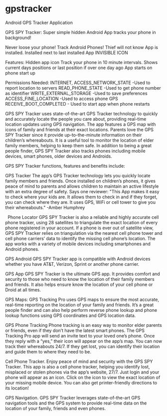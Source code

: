 gpstracker
==========

Android GPS Tracker Application


GPS SPY Tracker: Super simple hidden Android App tracks your phone in background!

Never loose your phone! Track Android Phones! Thief will not know App is installed. Installed next to last installed App INVISIBLE ICON

Features:
Hidden app icon 
Track your phone in 10 minute intervals. 
Shows current days positions or last position if over one day ago
App starts on phone start up

Permissions Needed:
INTERNET, ACCESS_NETWORK_STATE -Used to report location to servers
READ_PHONE_STATE -Used to get phone number as identifier
WRITE_EXTERNAL_STORAGE -Used to save preferences
ACCESS_FINE_LOCATION -Used to access phone GPS 
RECEIVE_BOOT_COMPLETED - Used to start app when phone restarts

GPS SPY Tracker uses state-of-the-art GPS Tracker technology to quickly and accurately locate the people you care about, providing real-time location updates using GPS navigation. The app features a GPS map with icons of family and friends at their exact locations. Parents love the GPS SPY Tracker since it provide up-to-the-minute information on their children’s whereabouts. It is a useful tool to monitor the location of elder family members, helping to keep them safe. In addition to being a great people finder, GPS SPY Tracker also tracks phones including mobile devices, smart phones, older devices and Androids.

GPS SPY Tracker functions, features and benefits include:

GPS Tracker
The app’s GPS Tracker technology lets you quickly locate family members and friends. Once installed on children’s phones, it gives peace of mind to parents and allows children to maintain an active lifestyle with an extra degree of safety.
Says one reviewer: "This App makes it easy to check where your kids are. It allows them to check in and if they forget, you can check where they are. It uses GPS, WiFi or cell tower to give you their whereabouts."  -Amber Humphrey

  Phone Locator
GPS SPY Tracker is also a reliable and highly accurate cell phone tracker, using 28 satellites to triangulate the exact location of every phone registered in your account. If a phone is ever out of satellite view, GPS SPY Tracker relies on triangulation via the nearest cell phone tower and cell phone carriers’ data to identify the missing cell phone’s location. The app works with a variety of mobile devices including smartphones and Android phones.

GPS Android
GPS SPY Tracker app is compatible with Android devices whether you have AT&T, Verizon, Sprint or another phone carrier.

GPS App
GPS SPY Tracker is the ultimate GPS app. It provides comfort and security to those who need to know the location of their family members and friends. It also helps ensure know the location of your cell phone or Droid at all times.

GPS Maps:
GPS Tracking Pro uses GPS maps to ensure the most accurate, real-time reporting on the location of your family and friends. It’s a great people finder and can also help perform reverse phone lookup and phone lookup functions using GPS coordinates and GPS location data.

GPS Phone Tracking
Phone tracking is an easy way to monitor elder parents or friends, even if they don’t have the latest smart phones. The GPS Tracking Pro app will send an invite text to your loved one’s phone. Once they reply with a “yes,” their icon will appear on the app’s map. You can now track their whereabouts 24/7. If they get lost, you can identify their location and guide them to where they need to be.

Cell Phone Tracker.
Enjoy peace of mind and security with the GPS SPY Tracker. This app is also a cell phone tracker, helping you identify lost, misplaced or stolen phones via the app’s website, 27/7. Just login and your phone will appear as an icon. Click on the icon to view the exact location of your missing mobile device. You can also get printer-friendly directions to its location!

GPS Navigation.
GPS SPY Tracker leverages state-of-the-art GPS navigation tools and the GPS system to provide real-time data on the location of your family, friends and even phones.
